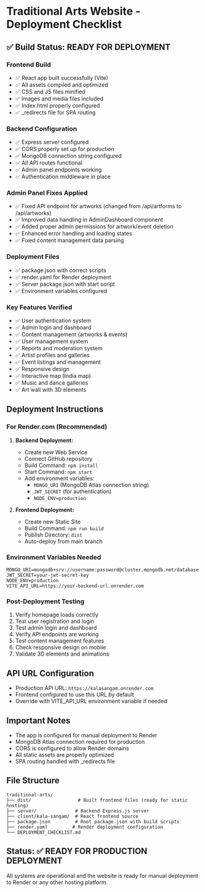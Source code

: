 # Traditional Arts Website - Deployment Checklist

## ✅ Build Status: READY FOR DEPLOYMENT

### Frontend Build
- ✅ React app built successfully (Vite)
- ✅ All assets compiled and optimized
- ✅ CSS and JS files minified
- ✅ Images and media files included
- ✅ Index.html properly configured
- ✅ _redirects file for SPA routing

### Backend Configuration
- ✅ Express server configured
- ✅ CORS properly set up for production
- ✅ MongoDB connection string configured
- ✅ All API routes functional
- ✅ Admin panel endpoints working
- ✅ Authentication middleware in place

### Admin Panel Fixes Applied
- ✅ Fixed API endpoint for artworks (changed from /api/artforms to /api/artworks)
- ✅ Improved data handling in AdminDashboard component
- ✅ Added proper admin permissions for artwork/event deletion
- ✅ Enhanced error handling and loading states
- ✅ Fixed content management data parsing

### Deployment Files
- ✅ package.json with correct scripts
- ✅ render.yaml for Render deployment
- ✅ Server package.json with start script
- ✅ Environment variables configured

### Key Features Verified
- ✅ User authentication system
- ✅ Admin login and dashboard
- ✅ Content management (artworks & events)
- ✅ User management system
- ✅ Reports and moderation system
- ✅ Artist profiles and galleries
- ✅ Event listings and management
- ✅ Responsive design
- ✅ Interactive map (India map)
- ✅ Music and dance galleries
- ✅ Art wall with 3D elements

## Deployment Instructions

### For Render.com (Recommended)
1. **Backend Deployment:**
   - Create new Web Service
   - Connect GitHub repository
   - Build Command: `npm install`
   - Start Command: `npm start`
   - Add environment variables:
     - `MONGO_URI` (MongoDB Atlas connection string)
     - `JWT_SECRET` (for authentication)
     - `NODE_ENV=production`

2. **Frontend Deployment:**
   - Create new Static Site
   - Build Command: `npm run build`
   - Publish Directory: `dist`
   - Auto-deploy from main branch

### Environment Variables Needed
```
MONGO_URI=mongodb+srv://username:password@cluster.mongodb.net/database
JWT_SECRET=your-jwt-secret-key
NODE_ENV=production
VITE_API_URL=https://your-backend-url.onrender.com
```

### Post-Deployment Testing
1. Verify homepage loads correctly
2. Test user registration and login
3. Test admin login and dashboard
4. Verify API endpoints are working
5. Test content management features
6. Check responsive design on mobile
7. Validate 3D elements and animations

## API URL Configuration
- Production API URL: `https://kalasangam.onrender.com`
- Frontend configured to use this URL by default
- Override with VITE_API_URL environment variable if needed

## Important Notes
- The app is configured for manual deployment to Render
- MongoDB Atlas connection required for production
- CORS is configured to allow Render domains
- All static assets are properly optimized
- SPA routing handled with _redirects file

## File Structure
```
traditional-arts/
├── dist/                 # Built frontend files (ready for static hosting)
├── server/              # Backend Express.js server
├── client/kala-sangam/  # React frontend source
├── package.json         # Root package.json with build scripts
├── render.yaml         # Render deployment configuration
└── DEPLOYMENT_CHECKLIST.md
```

## Status: ✅ READY FOR PRODUCTION DEPLOYMENT
All systems are operational and the website is ready for manual deployment to Render or any other hosting platform.
